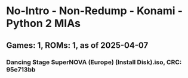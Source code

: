 # No-Intro - Non-Redump - Konami - Python 2 MIAs
## Games: 1, ROMs: 1, as of 2025-04-07

### Dancing Stage SuperNOVA (Europe) (Install Disk).iso, CRC: 95e713bb

